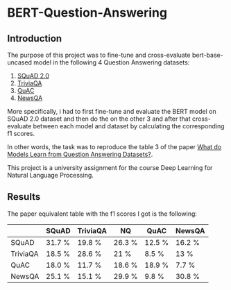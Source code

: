 # BERT-Question-Answering

## Introduction

The purpose of this project was to fine-tune and cross-evaluate bert-base-uncased model in the following 4 Question Answering datasets:

1. [SQuAD 2.0](https://rajpurkar.github.io/SQuAD-explorer/)
2. [TriviaQA](https://nlp.cs.washington.edu/triviaqa/)
3. [QuAC](https://quac.ai/)
4. [NewsQA](https://github.com/Maluuba/newsqa)

More specifically, i had to first fine-tune and evaluate the BERT model on SQuAD 2.0 dataset and then do the on the other 3 and after that cross-evaluate between each model and dataset by calculating the corresponding f1 scores. 

In other words, the task was to reproduce the table 3 of the paper [What do Models Learn from Question Answering Datasets?](https://arxiv.org/pdf/2004.03490.pdf).

This project is a university assignment for the course Deep Learning for Natural Language Processing.

## Results

The paper equivalent table with the f1 scores I got is the following:

|          | SQuAD  | TriviaQA | NQ     | QuAC   | NewsQA |
| -------- | ------ | -------- | ------ | ------ | ------ |
| SQuAD    | 31.7 % | 19.8 %   | 26.3 % | 12.5 % | 16.2 % |
| TriviaQA | 18.5 % | 28.6 %   | 21 %   | 8.5 %  | 13 %   |
| QuAC     | 18.0 % | 11.7 %   | 18.6 % | 18.9 % | 7.7 %  |
| NewsQA   | 25.1 % | 15.1 %   | 29.9 % | 9.8 %  | 30.8 % |
